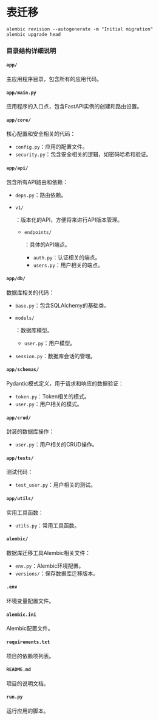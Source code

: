 # 表迁移
```angular2html
alembic revision --autogenerate -m "Initial migration"
alembic upgrade head
```

### 目录结构详细说明

#### `app/`

主应用程序目录，包含所有的应用代码。

#### `app/main.py`

应用程序的入口点，包含FastAPI实例的创建和路由设置。

#### `app/core/`

核心配置和安全相关的代码：

- `config.py`：应用的配置文件。
- `security.py`：包含安全相关的逻辑，如密码哈希和验证。

#### `app/api/`

包含所有API路由和依赖：

- `deps.py`：路由依赖。

- ```
  v1/
  ```

  ：版本化的API，方便将来进行API版本管理。

  - ```
    endpoints/
    ```

    ：具体的API端点。

    - `auth.py`：认证相关的端点。
    - `users.py`：用户相关的端点。

#### `app/db/`

数据库相关的代码：

- `base.py`：包含SQLAlchemy的基础类。

- ```
  models/
  ```

  ：数据库模型。

  - `user.py`：用户模型。

- `session.py`：数据库会话的管理。

#### `app/schemas/`

Pydantic模式定义，用于请求和响应的数据验证：

- `token.py`：Token相关的模式。
- `user.py`：用户相关的模式。

#### `app/crud/`

封装的数据库操作：

- `user.py`：用户相关的CRUD操作。

#### `app/tests/`

测试代码：

- `test_user.py`：用户相关的测试。

#### `app/utils/`

实用工具函数：

- `utils.py`：常用工具函数。

#### `alembic/`

数据库迁移工具Alembic相关文件：

- `env.py`：Alembic环境配置。
- `versions/`：保存数据库迁移版本。

#### `.env`

环境变量配置文件。

#### `alembic.ini`

Alembic配置文件。

#### `requirements.txt`

项目的依赖项列表。

#### `README.md`

项目的说明文档。

#### `run.py`

运行应用的脚本。